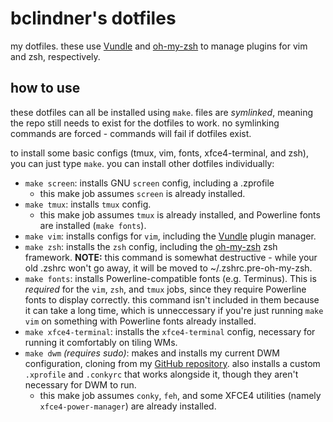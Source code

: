 # bclindner's dotfiles

my dotfiles. these use [Vundle](https://github.com/VundleVim/Vundle.vim) and [oh-my-zsh](https://github.com/robbyrussell/oh-my-zsh) to manage plugins for vim and zsh, respectively.

## how to use

these dotfiles can all be installed using `make`. files are *symlinked*, meaning the repo still needs to exist for the dotfiles to work. no symlinking commands are forced - commands will fail if dotfiles exist.

to install some basic configs (tmux, vim, fonts, xfce4-terminal, and zsh), you can just type `make`. you can install other dotfiles individually:

* `make screen`: installs GNU `screen` config, including a .zprofile
  * this make job assumes `screen` is already installed.
* `make tmux`: installs `tmux` config.
  * this make job assumes `tmux` is already installed, and Powerline fonts are installed (`make fonts`).
* `make vim`: installs configs for `vim`, including the [Vundle](https://github.com/VundleVim/Vundle.vim) plugin manager.
* `make zsh`: installs the `zsh` config, including the [oh-my-zsh](https://github.com/robbyrussell/oh-my-zsh) zsh framework. **NOTE:** this command is somewhat destructive - while your old .zshrc won't go away, it will be moved to ~/.zshrc.pre-oh-my-zsh.
* `make fonts`: installs Powerline-compatible fonts (e.g. Terminus). This is *required* for the `vim`, `zsh`, and `tmux` jobs, since they require Powerline fonts to display correctly. this command isn't included in them because it can take a long time, which is unneccessary if you're just running `make vim` on something with Powerline fonts already installed.
* `make xfce4-terminal`: installs the `xfce4-terminal` config, necessary for running it comfortably on tiling WMs.
* `make dwm` *(requires sudo)*: makes and installs my current DWM configuration, cloning from my [GitHub repository](https://github.com/bclindner/dwm). also installs a custom `.xprofile` and `.conkyrc` that works alongside it, though they aren't necessary for DWM to run.
  * this make job assumes `conky`, `feh`, and some XFCE4 utilities (namely `xfce4-power-manager`) are already installed.
